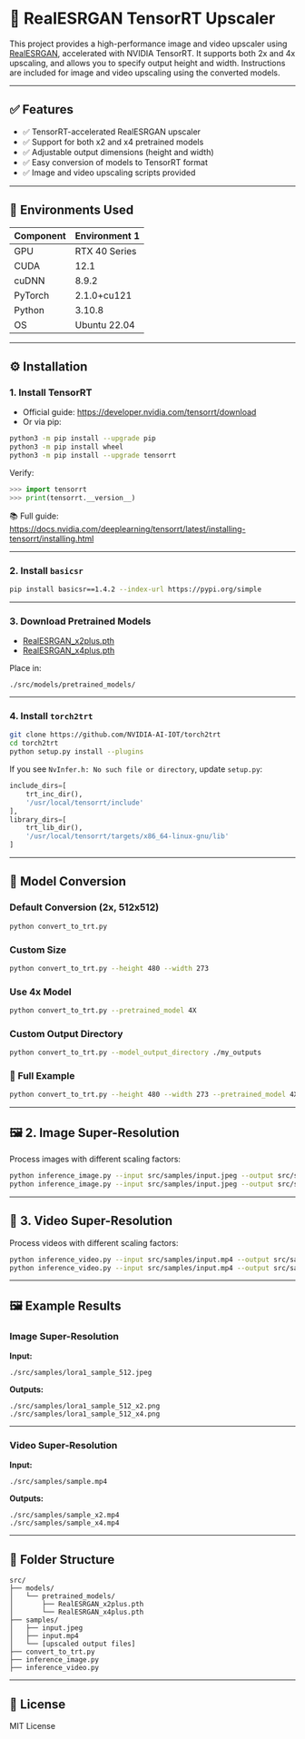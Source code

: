 # 🔼 RealESRGAN TensorRT Upscaler

This project provides a high-performance image and video upscaler using [RealESRGAN](https://github.com/xinntao/Real-ESRGAN), accelerated with NVIDIA TensorRT. It supports both 2x and 4x upscaling, and allows you to specify output height and width. Instructions are included for image and video upscaling using the converted models.

---

## ✅ Features

- ✅ TensorRT-accelerated RealESRGAN upscaler
- ✅ Support for both x2 and x4 pretrained models
- ✅ Adjustable output dimensions (height and width)
- ✅ Easy conversion of models to TensorRT format
- ✅ Image and video upscaling scripts provided

---

## 🧠 Environments Used

| Component  | Environment 1     
|------------|---------------
| GPU        | RTX 40 Series         
| CUDA       | 12.1               
| cuDNN      | 8.9.2             
| PyTorch    | 2.1.0+cu121         
| Python     | 3.10.8             
| OS         | Ubuntu 22.04      

---

## ⚙️ Installation

### 1. Install TensorRT

- Official guide: https://developer.nvidia.com/tensorrt/download
- Or via pip:

```bash
python3 -m pip install --upgrade pip
python3 -m pip install wheel
python3 -m pip install --upgrade tensorrt
```

Verify:

```python
>>> import tensorrt
>>> print(tensorrt.__version__)
```

📚 Full guide: https://docs.nvidia.com/deeplearning/tensorrt/latest/installing-tensorrt/installing.html

---

### 2. Install `basicsr`

```bash
pip install basicsr==1.4.2 --index-url https://pypi.org/simple
```

---

### 3. Download Pretrained Models

- [RealESRGAN_x2plus.pth](https://github.com/xinntao/Real-ESRGAN/releases/download/v0.2.1/RealESRGAN_x2plus.pth)  
- [RealESRGAN_x4plus.pth](https://github.com/xinntao/Real-ESRGAN/releases/download/v0.1.0/RealESRGAN_x4plus.pth)

Place in:

```
./src/models/pretrained_models/
```

---

### 4. Install `torch2trt`

```bash
git clone https://github.com/NVIDIA-AI-IOT/torch2trt
cd torch2trt
python setup.py install --plugins
```

If you see `NvInfer.h: No such file or directory`, update `setup.py`:

```python
include_dirs=[
    trt_inc_dir(),
    '/usr/local/tensorrt/include'
],
library_dirs=[
    trt_lib_dir(),
    '/usr/local/tensorrt/targets/x86_64-linux-gnu/lib'
]
```

---

## 🔁 Model Conversion

### Default Conversion (2x, 512x512)

```bash
python convert_to_trt.py
```

### Custom Size

```bash
python convert_to_trt.py --height 480 --width 273
```

### Use 4x Model

```bash
python convert_to_trt.py --pretrained_model 4X
```

### Custom Output Directory

```bash
python convert_to_trt.py --model_output_directory ./my_outputs
```

### 🧪 Full Example

```bash
python convert_to_trt.py --height 480 --width 273 --pretrained_model 4X --model_output_directory ./my_outputs
```

---

## 🖼️ 2. Image Super-Resolution

Process images with different scaling factors:

```bash
python inference_image.py --input src/samples/input.jpeg --output src/samples/output_x2.png --scale 2
python inference_image.py --input src/samples/input.jpeg --output src/samples/output_x4.png --scale 4
```

---

## 🎥 3. Video Super-Resolution

Process videos with different scaling factors:

```bash
python inference_video.py --input src/samples/input.mp4 --output src/samples/output_x2.mp4 --scale 2
python inference_video.py --input src/samples/input.mp4 --output src/samples/output_x4.mp4 --scale 4
```

---

## 🖼️ Example Results

### Image Super-Resolution

**Input:**
```
./src/samples/lora1_sample_512.jpeg
```

**Outputs:**
```
./src/samples/lora1_sample_512_x2.png
./src/samples/lora1_sample_512_x4.png
```

---

### Video Super-Resolution

**Input:**
```
./src/samples/sample.mp4
```

**Outputs:**
```
./src/samples/sample_x2.mp4
./src/samples/sample_x4.mp4
```

---

## 📁 Folder Structure

```
src/
├── models/
│   └── pretrained_models/
│       ├── RealESRGAN_x2plus.pth
│       └── RealESRGAN_x4plus.pth
├── samples/
│   ├── input.jpeg
│   ├── input.mp4
│   └── [upscaled output files]
├── convert_to_trt.py
├── inference_image.py
├── inference_video.py
```

---

## 📜 License

MIT License
